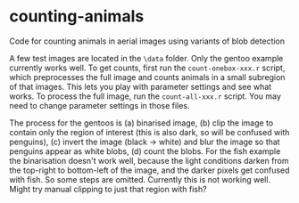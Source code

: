 # counting-animals
Code for counting animals in aerial images using variants of blob detection

A few test images are located in the `\data` folder. Only the gentoo example currently works well. To get counts, first run the `count-onebox-xxx.r` script, which preprocesses the full image and counts animals in a small subregion of that images. This lets you play with parameter settings and see what works. To process the full image, run the `count-all-xxx.r` script. You may need to change parameter settings in those files.

The process for the gentoos is (a) binarised image, (b) clip the image to contain only the region of interest (this is also dark, so will be confused with penguins), (c) invert the image (black -> white) and blur the image so that penguins appear as white blobs, (d) count the blobs. For the fish example the binarisation doesn't work well, because the light conditions darken from the top-right to bottom-left of the image, and the darker pixels get confused with fish. So some steps are omitted. Currently this is not working well. Might try manual clipping to just that region with fish?